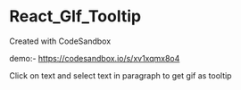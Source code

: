 # React_GIf_Tooltip
Created with CodeSandbox

demo:- https://codesandbox.io/s/xv1xqmx8o4

Click on text and select text in paragraph to get gif as tooltip
